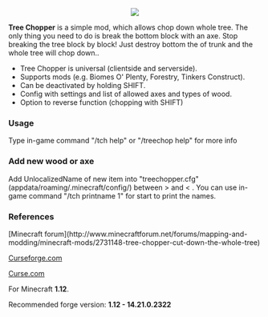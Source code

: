 <p align="center"><img src="http://i.imgur.com/WZrd5Ze.png"></p>

**Tree Chopper** is a simple mod, which allows chop down whole tree. The only thing you need to do is break the bottom block with an axe. Stop breaking the tree block by block! Just destroy bottom the of trunk and the whole tree will chop down..

*   Tree Chopper is universal (clientside and serverside).
*   Supports mods (e.g. Biomes O' Plenty, Forestry, Tinkers Construct).
*   Can be deactivated by holding SHIFT.
*   Config with settings and list of allowed axes and types of wood.
*   Option to reverse function (chopping with SHIFT)

<h3>Usage</h3>
Type in-game command "/tch help" or "/treechop help" for more info

<h3>Add new wood or axe</h3>
Add UnlocalizedName of new item into "treechopper.cfg" (appdata/roaming/.minecraft/config/) between > and < . You can use in-game command "/tch printname 1" for start to print the names.

<h3>References</h3>
[Minecraft forum](http://www.minecraftforum.net/forums/mapping-and-modding/minecraft-mods/2731148-tree-chopper-cut-down-the-whole-tree)

[Curseforge.com](https://minecraft.curseforge.com/projects/tree-chopper)

[Curse.com](https://mods.curse.com/mc-mods/minecraft/250241-tree-chopper)

For Minecraft **1.12**.

Recommended forge version: **1.12 - 14.21.0.2322**